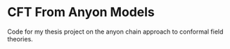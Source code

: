 # CFT From Anyon Models
Code for my thesis project on the anyon chain approach to conformal field theories.
